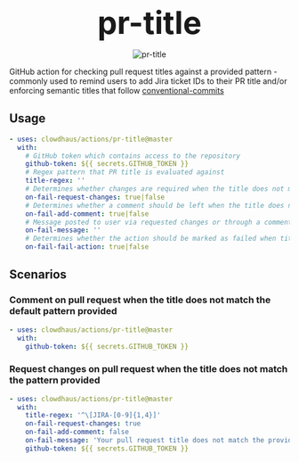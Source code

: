<h1 style="font-size: 56px; margin: 0; padding: 0;" align="center">
  pr-title
</h1>
<p align="center">
  <img src="https://github.com/clowdhaus/actions/workflows/pr-title/badge.svg" alt="pr-title">
</p>

GitHub action for checking pull request titles against a provided pattern - commonly used to remind users to add Jira ticket IDs to their PR title and/or enforcing semantic titles that follow [conventional-commits](https://www.conventionalcommits.org)

## Usage

```yml
- uses: clowdhaus/actions/pr-title@master
  with:
    # GitHub token which contains access to the repository
    github-token: ${{ secrets.GITHUB_TOKEN }}
    # Regex pattern that PR title is evaluated against
    title-regex: ''
    # Determines whether changes are required when the title does not match the pattern
    on-fail-request-changes: true|false
    # Determines whether a comment should be left when the title does not match the pattern
    on-fail-add-comment: true|false
    # Message posted to user via requested changes or through a comment
    on-fail-message: ''
    # Determines whether the action should be marked as failed when title does not match pattern
    on-fail-fail-action: true|false
```

## Scenarios

### Comment on pull request when the title does not match the default pattern provided

```yml
- uses: clowdhaus/actions/pr-title@master
  with:
    github-token: ${{ secrets.GITHUB_TOKEN }}
```

### Request changes on pull request when the title does not match the pattern provided

```yml
- uses: clowdhaus/actions/pr-title@master
  with:
    title-regex: '^\[JIRA-[0-9]{1,4}]'
    on-fail-request-changes: true
    on-fail-add-comment: false
    on-fail-message: 'Your pull request title does not match the provided pattern: `%regex%`'
    github-token: ${{ secrets.GITHUB_TOKEN }}
```
